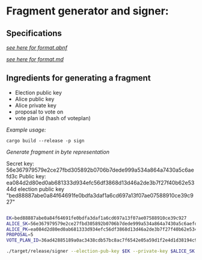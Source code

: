 # Fragment generator and signer:

## Specifications
 [*see here for format.abnf*](../chain-libs/chain-impl-mockchain/doc/format.abnf)

 [*see here for format.md*](../chain-libs/chain-impl-mockchain/doc/format.md)

## Ingredients for generating a fragment

- Election public key
- Alice public key
- Alice private key
- proposal to vote on
- vote plan id (hash of voteplan)

*Example usage:*

```
cargo build --release -p sign
```  

*Generate fragment in byte representation*

Secret key: 56e367979579e2ce27fbd305892b0706b7dede999a534a864a7430a5c6aefd3c
Public key: ea084d2d80ed0ab681333d934efc56df3868d13d46a2de3b7f27f40b62e5344d
election public key "bed88887abe0a84f64691fe0bdfa3daf1a6cd697a13f07ae07588910ce39c927"

```bash

EK=bed88887abe0a84f64691fe0bdfa3daf1a6cd697a13f07ae07588910ce39c927
ALICE_SK=56e367979579e2ce27fbd305892b0706b7dede999a534a864a7430a5c6aefd3c
ALICE_PK=ea084d2d80ed0ab681333d934efc56df3868d13d46a2de3b7f27f40b62e5344d
PROPOSAL=5
VOTE_PLAN_ID=36ad42885189a0ac3438cdb57bc8ac7f6542e05a59d1f2e4d1d38194c9d4ac7b

./target/release/signer --election-pub-key $EK --private-key $ALICE_SK --public-key $ALICE_PK --proposal $PROPOSAL --vote-plan-id $VOTE_PLAN_ID

```
